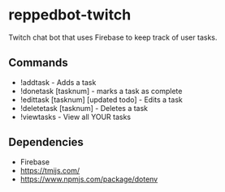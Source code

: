 # reppedbot-twitch

Twitch chat bot that uses Firebase to keep track of user tasks.

## Commands
- !addtask - Adds a task
- !donetask [tasknum] - marks a task as complete
- !edittask [tasknum] [updated todo] - Edits a task
- !deletetask [tasknum] - Deletes a task
- !viewtasks - View all YOUR tasks


## Dependencies
- Firebase
- https://tmijs.com/
- https://www.npmjs.com/package/dotenv
